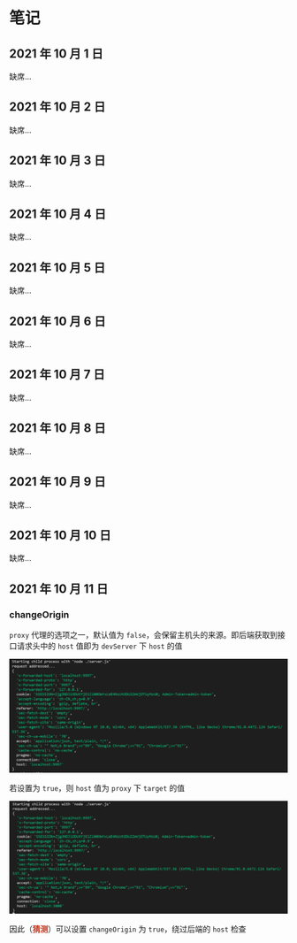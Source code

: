 # 笔记

## 2021 年 10 月 1 日

缺席...

## 2021 年 10 月 2 日

缺席...

## 2021 年 10 月 3 日

缺席...

## 2021 年 10 月 4 日

缺席...

## 2021 年 10 月 5 日

缺席...

## 2021 年 10 月 6 日

缺席...

## 2021 年 10 月 7 日

缺席...

## 2021 年 10 月 8 日

缺席...

## 2021 年 10 月 9 日

缺席...

## 2021 年 10 月 10 日

缺席...

## 2021 年 10 月 11 日

### changeOrigin

`proxy` 代理的选项之一，默认值为 `false`，会保留主机头的来源。即后端获取到接口请求头中的 `host` 值即为 `devServer` 下 `host` 的值

![changeOrigin-false](../.vuepress/public/img/changeOrigin-false.png "changeOrigin-false")

若设置为 `true`，则 `host` 值为 `proxy` 下 `target` 的值

![changeOrigin-true](../.vuepress/public/img/changeOrigin-true.png "changeOrigin-true")

因此（<span style="color: rgb(192, 52, 29)">**猜测**</span>）可以设置 `changeOrigin` 为 `true`，绕过后端的 `host` 检查
